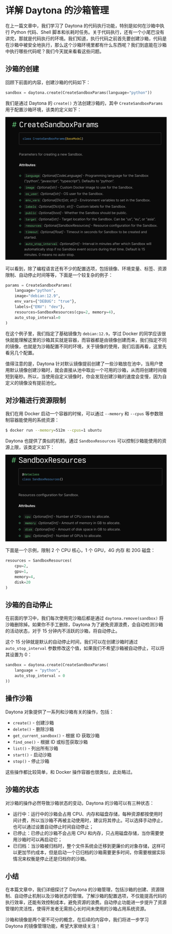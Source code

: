 # 详解 Daytona 的沙箱管理

在上一篇文章中，我们学习了 Daytona 的代码执行功能，特别是如何在沙箱中执行 Python 代码、Shell 脚本和长耗时任务。关于代码执行，还有一个小尾巴没有讲完，那就是代码执行的环境。我们知道，执行代码之前首先要创建沙箱，代码是在沙箱中被安全地执行，那么这个沙箱环境里都有什么东西呢？我们到底能在沙箱中执行哪些代码呢？我们今天就来看看这些问题。

## 沙箱的创建

回顾下前面的内容，创建沙箱的代码如下：

```python
sandbox = daytona.create(CreateSandboxParams(language="python"))
```

我们是通过 Daytona 的 `create()` 方法创建沙箱的，其中 `CreateSandboxParams` 用于配置沙箱环境，该类的定义如下：

![](./images/daytona-create-sandox-params.png)

可以看到，除了编程语言还有不少的配置选项，包括镜像、环境变量、标签、资源限制、自动停止时间等等，下面是一个较复杂的例子：

```python
params = CreateSandboxParams(
    language="python",
    image="debian:12.9",
    env_vars={"DEBUG": "true"},
    labels={"ENV": "dev"},
    resources=SandboxResources(cpu=2, memory=4),
    auto_stop_interval=0
)
```

在这个例子里，我们指定了基础镜像为 `debian:12.9`，学过 Docker 的同学应该很快就能理解这里的沙箱其实就是容器，而容器都是由镜像创建而来，我们指定不同的镜像，也就是为沙箱配置不同的环境，关于镜像的使用，我们后面再看，这里先看另几个配置。

值得注意的是，Daytona 针对默认镜像提前创建了一些沙箱放在池中，当用户使用默认镜像创建沙箱时，就会直接从池中取出一个可用的沙箱，从而将创建时间缩短到毫秒。所以，当使用自定义镜像时，你会发现创建沙箱的速度会变慢，因为自定义的镜像没有提前池化。

## 对沙箱进行资源限制

我们在用 Docker 启动一个容器的时候，可以通过 `--memory` 和 `--cpus` 等参数限制容器能使用的系统资源：

```sh
$ docker run --memory=512m --cpus=1 ubuntu
```

Daytona 也提供了类似的机制，通过 `SandboxResources` 可以控制沙箱能使用的资源上限，该类定义如下：

![](./images/daytona-sandbox-resources.png)

下面是一个示例，限制 2 个 CPU 核心，1 个 GPU，4G 内存 和 20G 磁盘：

```python
resources = SandboxResources(
    cpu=2,
    gpu=1,
    memory=4,
    disk=20
)
```

## 沙箱的自动停止

在前面的学习中，我们每次使用完沙箱后都是通过 `daytona.remove(sandbox)` 将沙箱删除掉。如果你不手工删除，Daytona 为了避免资源浪费，会自动检测沙箱的活动状态，对于 15 分钟内不活跃的沙箱，将自动停止。

这个 15 分钟就是默认的自动停止时间，我们可以在创建沙箱时通过 `auto_stop_interval` 参数修改这个值，如果我们不希望沙箱被自动停止，可以将其设置为 0：

```python
sandbox = daytona.create(CreateSandboxParams(
    language = "python",
    auto_stop_interval = 0
))
```

## 操作沙箱

Daytona 对象提供了一系列和沙箱有关的操作，包括：

* `create()` - 创建沙箱
* `delete()` - 删除沙箱
* `get_current_sandbox()` - 根据 ID 获取沙箱
* `find_one()` - 根据 ID 或标签获取沙箱
* `list()` - 列出所有沙箱
* `start()` - 启动沙箱
* `stop()` - 停止沙箱

这些操作都比较简单，和 Docker 操作容器也很类似，此处略过。

## 沙箱的状态

对沙箱的操作必然导致沙箱状态的变动，Daytona 的沙箱可以有三种状态：

* 运行中：运行中的沙箱会占用 CPU、内存和磁盘存储，每种资源都按使用时间计费，所以当沙箱不再被主动使用时，建议将其停止。可以选择手动停止，也可以通过设置自动停止时间自动停止；
* 已停止：已停止的沙箱不会占用 CPU 和内存，只占用磁盘存储，当你需要使用沙箱时可以再启动它；
* 已归档：当沙箱被归档时，整个文件系统会迁移到更廉价的对象存储，这样可以更加节约成本，但是启动一个已归档的沙箱需要更多时间，你需要根据实际情况来权衡是停止还是归档你的沙箱。

## 小结

在本篇文章中，我们详细探讨了 Daytona 的沙箱管理，包括沙箱的创建、资源限制、自动停止机制以及沙箱状态的管理。了解沙箱的配置选项，不仅能提高代码的执行效率，还能有效控制成本，避免资源的浪费。自动停止功能进一步提升了资源管理的灵活性，使得开发者无需担心长时间未使用的沙箱占用系统资源。

沙箱和镜像是两个密不可分的概念，在后续的内容中，我们将进一步学习 Daytona 的镜像管理功能，希望大家继续关注！

